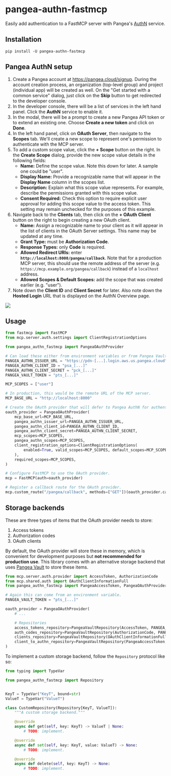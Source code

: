 # pangea-authn-fastmcp

Easily add authentication to a FastMCP server with Pangea's [AuthN][Pangea AuthN]
service.

## Installation

```
pip install -U pangea-authn-fastmcp
```

## Pangea AuthN setup

1. Create a Pangea account at https://pangea.cloud/signup. During the account
   creation process, an organization (top-level group) and project
   (individual app) will be created as well. On the "Get started with a common
   service" dialog, just click on the **Skip** button to get redirected to the
   developer console.
2. In the developer console, there will be a list of services in the left hand
   panel. Click the **AuthN** service to enable it.
3. In the modal, there will be a prompt to create a new Pangea API token or to
   extend an existing one. Choose **Create a new token** and click on **Done**.
4. In the left hand panel, click on **OAuth Server**, then navigate to the
   **Scopes** tab. We'll create a new scope to represent one's permission to
   authenticate with the MCP server.
5. To add a custom scope value, click the **+ Scope** button on the right. In
   the **Create Scope** dialog, provide the new scope value details in the
   following fields:
   - **Name:** Define the scope value. Note this down for later. A sample one
     could be "user".
   - **Display Name:** Provide a recognizable name that will appear in the
     **Display Name** column in the scopes list.
   - **Description:** Explain what this scope value represents. For example,
     describe the permissions granted with this scope value.
   - **Consent Required:** Check this option to require explicit user approval
     for adding this scope value to the access token. This setting may remain
     unchecked for the purposes of this example.
6. Navigate back to the **Clients** tab, then click on the **+ OAuth Client**
   button on the right to begin creating a new OAuth client.
   - **Name:** Assign a recognizable name to your client as it will appear in
     the list of clients in the OAuth Server settings. This name may be updated
     at any time.
   - **Grant Type:** must be **Authorization Code**.
   - **Response Types:** only **Code** is required.
   - **Allowed Redirect URIs:** enter **`http://localhost:8000/pangea/callback`**.
     Note that for a production MCP server, this should use the remote address
     of the server (e.g. `https://mcp.example.org/pangea/callback`) instead of a
     `localhost` address.
   - **Allowed Scopes & Default Scopes:** add the scope that was created earlier (e.g. "user").
7. Note down the **Client ID** and **Client Secret** for later. Also note down
   the **Hosted Login** URL that is displayed on the AuthN Overview page.

![](https://lh7-rt.googleusercontent.com/docsz/AD_4nXemOx3AhuJuB7a-wnuhugxv3Y20VEDcQbz6KSxslpIESHr-cgTnCASxehoFWZxfe4yjhXQXfp1icm9y6oNlksnlLBJEA4bouxnE1DWU_iMPtPEAKNuFIjPlakTRs1wp2T-d8BSX?key=UXR12Vg4VTFOxN0g7F2ZTg)

## Usage

```python
from fastmcp import FastMCP
from mcp.server.auth.settings import ClientRegistrationOptions

from pangea_authn_fastmcp import PangeaOAuthProvider

# Can load these either from environment variables or from Pangea Vault.
PANGEA_AUTHN_ISSUER_URL = "https://pdn-[...].login.aws.us.pangea.cloud"
PANGEA_AUTHN_CLIENT_ID = "psa_[...]"
PANGEA_AUTHN_CLIENT_SECRET = "pck_[...]"
PANGEA_VAULT_TOKEN = "pts_[...]"

MCP_SCOPES = ["user"]

# In production, this would be the remote URL of the MCP server.
MCP_BASE_URL = "http://localhost:8000"

# Create the OAuth provider that will defer to Pangea AuthN for authentication.
oauth_provider = PangeaOAuthProvider(
    mcp_base_url=MCP_BASE_URL,
    pangea_authn_issuer_url=PANGEA_AUTHN_ISSUER_URL,
    pangea_authn_client_id=PANGEA_AUTHN_CLIENT_ID,
    pangea_authn_client_secret=PANGEA_AUTHN_CLIENT_SECRET,
    mcp_scopes=MCP_SCOPES,
    pangea_authn_scopes=MCP_SCOPES,
    client_registration_options=ClientRegistrationOptions(
        enabled=True, valid_scopes=MCP_SCOPES, default_scopes=MCP_SCOPES
    ),
    required_scopes=MCP_SCOPES,
)

# Configure FastMCP to use the OAuth provider.
mcp = FastMCP(auth=oauth_provider)

# Register a callback route for the OAuth provider.
mcp.custom_route("/pangea/callback", methods=["GET"])(oauth_provider.callback_handler)
```

## Storage backends

These are three types of items that the OAuth provider needs to store:

1. Access tokens
2. Authorization codes
3. OAuth clients

By default, the OAuth provider will store these in memory, which is convenient
for development purposes but **not recommended for production use**. This
library comes with an alternative storage backend that uses [Pangea Vault][] to
store these items.

```python
from mcp.server.auth.provider import AccessToken, AuthorizationCode
from mcp.shared.auth import OAuthClientInformationFull
from pangea_authn_fastmcp import PangeaAccessToken, PangeaOAuthProvider, PangeaVaultRepository

# Again this can come from an environment variable.
PANGEA_VAULT_TOKEN = "pts_[...]"

oauth_provider = PangeaOAuthProvider(
    # ...

    # Repositories
    access_tokens_repository=PangeaVaultRepository(AccessToken, PANGEA_VAULT_TOKEN),
    auth_codes_repository=PangeaVaultRepository(AuthorizationCode, PANGEA_VAULT_TOKEN),
    clients_repository=PangeaVaultRepository(OAuthClientInformationFull, PANGEA_VAULT_TOKEN),
    client_to_authn_repository=PangeaVaultRepository(PangeaAccessToken, PANGEA_VAULT_TOKEN),
)
```

To implement a custom storage backend, follow the `Repository` protocol like so:

```python
from typing import TypeVar

from pangea_authn_fastmcp import Repository


KeyT = TypeVar("KeyT", bound=str)
ValueT = TypeVar("ValueT")

class CustomRepository(Repository[KeyT, ValueT]):
    """A custom storage backend."""

    @override
    async def get(self, key: KeyT) -> ValueT | None:
        # TODO: implement.

    @override
    async def set(self, key: KeyT, value: ValueT) -> None:
        # TODO: implement.

    @override
    async def delete(self, key: KeyT) -> None:
        # TODO: implement.
```

[Pangea AuthN]: https://pangea.cloud/docs/authn
[Pangea Vault]: https://pangea.cloud/docs/vault
